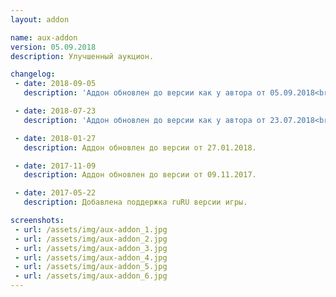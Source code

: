 ```yaml
---
layout: addon

name: aux-addon
version: 05.09.2018
description: Улучшенный аукцион.  

changelog:
 - date: 2018-09-05
   description: 'Аддон обновлен до версии как у автора от 05.09.2018<br>Обновление перевода.'

 - date: 2018-07-23
   description: 'Аддон обновлен до версии как у автора от 23.07.2018<br>Исправления перевода (Спасибо Krisa).'

 - date: 2018-01-27
   description: Аддон обновлен до версии от 27.01.2018.

 - date: 2017-11-09
   description: Аддон обновлен до версии от 09.11.2017.

 - date: 2017-05-22
   description: Добавлена поддержка ruRU версии игры.

screenshots:
 - url: /assets/img/aux-addon_1.jpg
 - url: /assets/img/aux-addon_2.jpg
 - url: /assets/img/aux-addon_3.jpg
 - url: /assets/img/aux-addon_4.jpg
 - url: /assets/img/aux-addon_5.jpg
 - url: /assets/img/aux-addon_6.jpg
---
```

